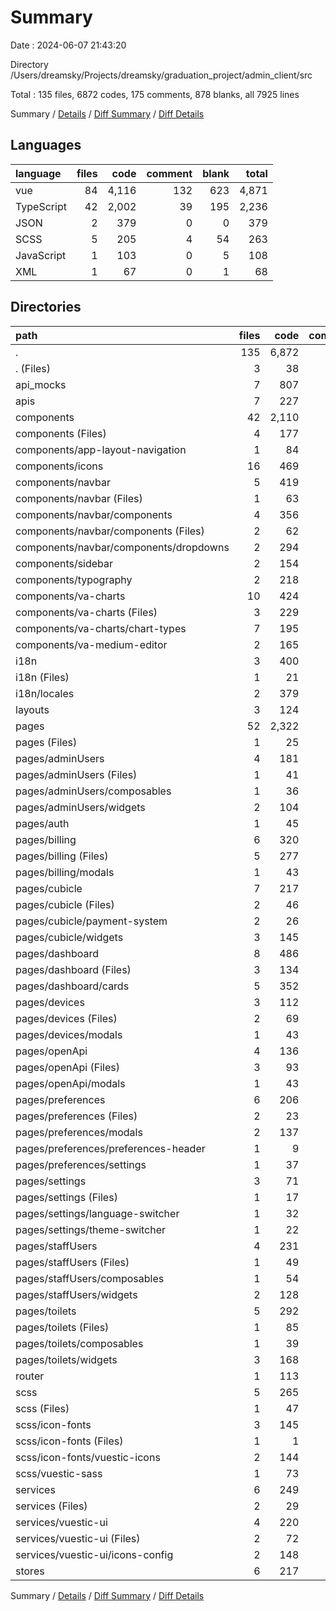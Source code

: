 # Summary

Date : 2024-06-07 21:43:20

Directory /Users/dreamsky/Projects/dreamsky/graduation_project/admin_client/src

Total : 135 files,  6872 codes, 175 comments, 878 blanks, all 7925 lines

Summary / [Details](details.md) / [Diff Summary](diff.md) / [Diff Details](diff-details.md)

## Languages
| language | files | code | comment | blank | total |
| :--- | ---: | ---: | ---: | ---: | ---: |
| vue | 84 | 4,116 | 132 | 623 | 4,871 |
| TypeScript | 42 | 2,002 | 39 | 195 | 2,236 |
| JSON | 2 | 379 | 0 | 0 | 379 |
| SCSS | 5 | 205 | 4 | 54 | 263 |
| JavaScript | 1 | 103 | 0 | 5 | 108 |
| XML | 1 | 67 | 0 | 1 | 68 |

## Directories
| path | files | code | comment | blank | total |
| :--- | ---: | ---: | ---: | ---: | ---: |
| . | 135 | 6,872 | 175 | 878 | 7,925 |
| . (Files) | 3 | 38 | 1 | 11 | 50 |
| api_mocks | 7 | 807 | 0 | 34 | 841 |
| apis | 7 | 227 | 0 | 35 | 262 |
| components | 42 | 2,110 | 34 | 283 | 2,427 |
| components (Files) | 4 | 177 | 0 | 22 | 199 |
| components/app-layout-navigation | 1 | 84 | 0 | 13 | 97 |
| components/icons | 16 | 469 | 2 | 47 | 518 |
| components/navbar | 5 | 419 | 3 | 59 | 481 |
| components/navbar (Files) | 1 | 63 | 3 | 13 | 79 |
| components/navbar/components | 4 | 356 | 0 | 46 | 402 |
| components/navbar/components (Files) | 2 | 62 | 0 | 15 | 77 |
| components/navbar/components/dropdowns | 2 | 294 | 0 | 31 | 325 |
| components/sidebar | 2 | 154 | 21 | 18 | 193 |
| components/typography | 2 | 218 | 0 | 8 | 226 |
| components/va-charts | 10 | 424 | 7 | 81 | 512 |
| components/va-charts (Files) | 3 | 229 | 7 | 38 | 274 |
| components/va-charts/chart-types | 7 | 195 | 0 | 43 | 238 |
| components/va-medium-editor | 2 | 165 | 1 | 35 | 201 |
| i18n | 3 | 400 | 0 | 5 | 405 |
| i18n (Files) | 1 | 21 | 0 | 5 | 26 |
| i18n/locales | 2 | 379 | 0 | 0 | 379 |
| layouts | 3 | 124 | 0 | 22 | 146 |
| pages | 52 | 2,322 | 127 | 395 | 2,844 |
| pages (Files) | 1 | 25 | 0 | 6 | 31 |
| pages/adminUsers | 4 | 181 | 47 | 45 | 273 |
| pages/adminUsers (Files) | 1 | 41 | 14 | 12 | 67 |
| pages/adminUsers/composables | 1 | 36 | 0 | 9 | 45 |
| pages/adminUsers/widgets | 2 | 104 | 33 | 24 | 161 |
| pages/auth | 1 | 45 | 0 | 8 | 53 |
| pages/billing | 6 | 320 | 0 | 50 | 370 |
| pages/billing (Files) | 5 | 277 | 0 | 44 | 321 |
| pages/billing/modals | 1 | 43 | 0 | 6 | 49 |
| pages/cubicle | 7 | 217 | 0 | 41 | 258 |
| pages/cubicle (Files) | 2 | 46 | 0 | 10 | 56 |
| pages/cubicle/payment-system | 2 | 26 | 0 | 6 | 32 |
| pages/cubicle/widgets | 3 | 145 | 0 | 25 | 170 |
| pages/dashboard | 8 | 486 | 0 | 44 | 530 |
| pages/dashboard (Files) | 3 | 134 | 0 | 11 | 145 |
| pages/dashboard/cards | 5 | 352 | 0 | 33 | 385 |
| pages/devices | 3 | 112 | 0 | 21 | 133 |
| pages/devices (Files) | 2 | 69 | 0 | 15 | 84 |
| pages/devices/modals | 1 | 43 | 0 | 6 | 49 |
| pages/openApi | 4 | 136 | 0 | 29 | 165 |
| pages/openApi (Files) | 3 | 93 | 0 | 23 | 116 |
| pages/openApi/modals | 1 | 43 | 0 | 6 | 49 |
| pages/preferences | 6 | 206 | 0 | 29 | 235 |
| pages/preferences (Files) | 2 | 23 | 0 | 4 | 27 |
| pages/preferences/modals | 2 | 137 | 0 | 19 | 156 |
| pages/preferences/preferences-header | 1 | 9 | 0 | 2 | 11 |
| pages/preferences/settings | 1 | 37 | 0 | 4 | 41 |
| pages/settings | 3 | 71 | 0 | 17 | 88 |
| pages/settings (Files) | 1 | 17 | 0 | 1 | 18 |
| pages/settings/language-switcher | 1 | 32 | 0 | 9 | 41 |
| pages/settings/theme-switcher | 1 | 22 | 0 | 7 | 29 |
| pages/staffUsers | 4 | 231 | 47 | 51 | 329 |
| pages/staffUsers (Files) | 1 | 49 | 14 | 13 | 76 |
| pages/staffUsers/composables | 1 | 54 | 0 | 11 | 65 |
| pages/staffUsers/widgets | 2 | 128 | 33 | 27 | 188 |
| pages/toilets | 5 | 292 | 33 | 54 | 379 |
| pages/toilets (Files) | 1 | 85 | 0 | 19 | 104 |
| pages/toilets/composables | 1 | 39 | 0 | 9 | 48 |
| pages/toilets/widgets | 3 | 168 | 33 | 26 | 227 |
| router | 1 | 113 | 6 | 10 | 129 |
| scss | 5 | 265 | 3 | 53 | 321 |
| scss (Files) | 1 | 47 | 1 | 13 | 61 |
| scss/icon-fonts | 3 | 145 | 2 | 23 | 170 |
| scss/icon-fonts (Files) | 1 | 1 | 2 | 1 | 4 |
| scss/icon-fonts/vuestic-icons | 2 | 144 | 0 | 22 | 166 |
| scss/vuestic-sass | 1 | 73 | 0 | 17 | 90 |
| services | 6 | 249 | 1 | 12 | 262 |
| services (Files) | 2 | 29 | 1 | 6 | 36 |
| services/vuestic-ui | 4 | 220 | 0 | 6 | 226 |
| services/vuestic-ui (Files) | 2 | 72 | 0 | 3 | 75 |
| services/vuestic-ui/icons-config | 2 | 148 | 0 | 3 | 151 |
| stores | 6 | 217 | 3 | 18 | 238 |

Summary / [Details](details.md) / [Diff Summary](diff.md) / [Diff Details](diff-details.md)